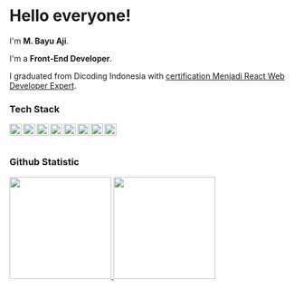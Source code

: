 # Hello everyone! 

I'm **M. Bayu Aji**.<br>

I'm a **Front-End Developer**.<br>

I graduated from Dicoding Indonesia with [certification Menjadi React Web Developer Expert](https://www.dicoding.com/certificates/EYX49QJ0RPDL).<br>

### Tech Stack
  <a href="#"><img align="left" alt="JavaScript" title="JavaScript" width="21px" src="https://upload.wikimedia.org/wikipedia/commons/9/99/Unofficial_JavaScript_logo_2.svg" /></a>
<a href="#"><img align="left" alt="Python" title="Python" width="21px" src="https://www.svgrepo.com/show/452091/python.svg"/></a>
  <a href="https://reactjs.org/"><img align="left" alt="React" title="React" width="21px" src="https://cdn.worldvectorlogo.com/logos/react-2.svg" /></a>
   <a href="https://www.typescriptlang.org/"><img align="left" alt="Typescript" title="Typescript" width="21px" src="https://www.svgrepo.com/show/354478/typescript-icon.svg" /></a>
  <a href="https://nextjs.org/"><img align="left" alt="Next" title="NextJS" width="21px" src="https://cdn.brandfetch.io/id2alue-rx/theme/dark/idqNI71Hra.svg?c=1dxbfHSJFAPEGdCLU4o5B" /></a>
  <a href="https://getbootstrap.com/"><img align="left" alt="Bootstrap" title="Bootstrap" width="21px" src="https://www.svgrepo.com/show/303293/bootstrap-4-logo.svg" /></a>
  <a href="https://tailwindcss.com/"><img align="left" alt="Tailwind" title="Tailwind" width="21px" src="https://www.svgrepo.com/show/354431/tailwindcss-icon.svg" /></a>
  <a href="https://vitejs.dev/"><img align="left" alt="Vite" title="Vite" width="21px" src="https://upload.wikimedia.org/wikipedia/commons/f/f1/Vitejs-logo.svg" /></a>
  <br>
  <br>
  
### Github Statistic
<p align="left">
<a href="https://github.com/bayuaji000">
  <img height="180em" src="https://github-readme-stats-eight-theta.vercel.app/api?username=bayuaji000&show_icons=true&theme=default&include_all_commits=true&count_private=true"/>
  <img height="180em" src="https://github-readme-stats-eight-theta.vercel.app/api/top-langs/?username=bayuaji000&layout=compact&theme=radical"/>
</a>
</p>
